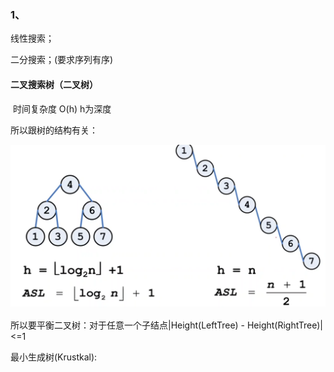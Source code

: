 



### 1、 

线性搜索；

二分搜索；(要求序列有序)



#### 二叉搜索树（二叉树）

​	时间复杂度 O(h)  h为深度

所以跟树的结构有关：



![image-20211128194939557](Data_Structure.assets/image-20211128194939557.png)

所以要平衡二叉树：对于任意一个子结点|Height(LeftTree) - Height(RightTree)| <=1





最小生成树(Krustkal):

